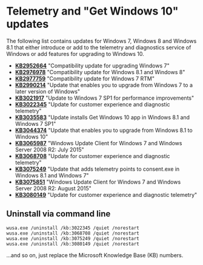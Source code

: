 # Telemetry and "Get Windows 10" updates

The following list contains updates for Windows 7, Windows 8 and Windows 8.1
that either introduce or add to the telemetry and diagnostics service of
Windows or add features for upgrading to Windows 10.

* **[KB2952664](https://support.microsoft.com/en-us/kb/2952664)**
  "Compatibility update for upgrading Windows 7"
* **[KB2976978](https://support.microsoft.com/en-us/kb/2976978)**
  "Compatibility update for Windows 8.1 and Windows 8"
* **[KB2977759](https://support.microsoft.com/en-us/kb/2977759)**
  "Compatibility update for Windows 7 RTM"
* **[KB2990214](https://support.microsoft.com/en-us/kb/2990214)**
  "Update that enables you to upgrade from Windows 7 to a later version of Windows"
* **[KB3021917](https://support.microsoft.com/en-us/kb/3021917)**
  "Update to Windows 7 SP1 for performance improvements"
* **[KB3022345](https://support.microsoft.com/en-us/kb/3022345)**
  "Update for customer experience and diagnostic telemetry"
* **[KB3035583](https://support.microsoft.com/en-us/kb/3035583)**
  "Update installs Get Windows 10 app in Windows 8.1 and Windows 7 SP1"
* **[KB3044374](https://support.microsoft.com/en-us/kb/3044374)**
  "Update that enables you to upgrade from Windows 8.1 to Windows 10"
* **[KB3065987](https://support.microsoft.com/en-us/kb/3065987)**
  "Windows Update Client for Windows 7 and Windows Server 2008 R2: July 2015"
* **[KB3068708](https://support.microsoft.com/en-us/kb/3068708)**
  "Update for customer experience and diagnostic telemetry"
* **[KB3075249](https://support.microsoft.com/en-us/kb/3075249)**
  "Update that adds telemetry points to consent.exe in Windows 8.1 and Windows 7"
* **[KB3075851](https://support.microsoft.com/en-us/kb/3075851)**
  "Windows Update Client for Windows 7 and Windows Server 2008 R2: August 2015"
* **[KB3080149](https://support.microsoft.com/en-us/kb/3080149)**
  "Update for customer experience and diagnostic telemetry"


## Uninstall via command line

    wusa.exe /uninstall /kb:3022345 /quiet /norestart
    wusa.exe /uninstall /kb:3068708 /quiet /norestart
    wusa.exe /uninstall /kb:3075249 /quiet /norestart
    wusa.exe /uninstall /kb:3080149 /quiet /norestart

...and so on, just replace the Microsoft Knowledge Base (KB) numbers.

